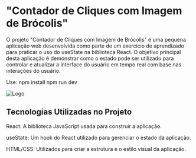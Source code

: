 
# "Contador de Cliques com Imagem de Brócolis"




O projeto "Contador de Cliques com Imagem de Brócolis" é uma pequena aplicação web desenvolvida como parte de um exercício de aprendizado para praticar o uso do useState na biblioteca React. O objetivo principal desta aplicação é demonstrar como o estado pode ser utilizado para controlar e atualizar a interface do usuário em tempo real com base nas interações do usuário.

Use: 
npm install
npm run dev


![Logo](https://i.imgur.com/cFonMnJ.png)


## Tecnologias Utilizadas no Projeto



React: A biblioteca JavaScript usada para construir a aplicação.

useState: Um hook do React utilizado para gerenciar o estado da aplicação.

HTML/CSS: Utilizados para criar a estrutura e o estilo visual da aplicação.
